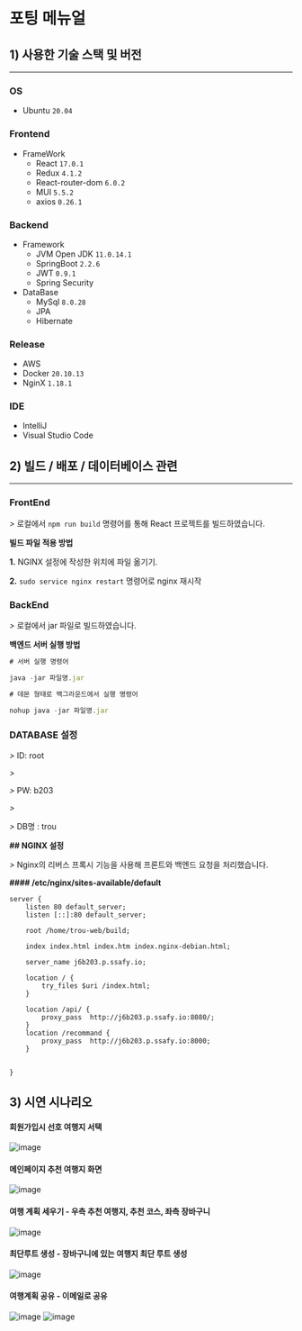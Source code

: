 # 포팅 메뉴얼

## **1) 사용한 기술 스택 및 버전**

---

### OS

- Ubuntu `20.04`

### Frontend

- FrameWork
    - React `17.0.1`
    - Redux  `4.1.2`
    - React-router-dom `6.0.2`
    - MUI `5.5.2`
    - axios `0.26.1`

### Backend

- Framework
    - JVM Open JDK `11.0.14.1`
    - SpringBoot `2.2.6`
    - JWT `0.9.1`
    - Spring Security
- DataBase
    - MySql `8.0.28`
    - JPA
    - Hibernate

### Release

- AWS
- Docker `20.10.13`
- NginX `1.18.1`

### IDE

- IntelliJ
- Visual Studio Code

## 2) 빌드 / 배포 / 데이터베이스 관련 

---

### **FrontEnd**

*>* 로컬에서 ```npm run build``` 명령어를 통해 React 프로젝트를 빌드하였습니다.

**빌드 파일 적용 방법**

**1.** NGINX 설정에 작성한 위치에 파일 옮기기.

**2.** ```sudo service nginx restart``` 명령어로 nginx 재시작

### **BackEnd**

*>* 로컬에서 jar 파일로 빌드하였습니다.

**백엔드 서버 실행 방법**

```jsx
# 서버 실행 명령어

java -jar 파일명.jar

# 데몬 형태로 백그라운드에서 실행 명령어

nohup java -jar 파일명.jar
```

### **DATABASE 설정**

*>* ID: root

*>*

*>* PW: b203

*>*

*>* DB명 : trou

**## NGINX 설정**

*>* Nginx의 리버스 프록시 기능을 사용해 프론트와 백엔드 요청을 처리했습니다.

**#### /etc/nginx/sites-available/default**
```
server {
	listen 80 default_server;
	listen [::]:80 default_server;

	root /home/trou-web/build;

	index index.html index.htm index.nginx-debian.html;

	server_name j6b203.p.ssafy.io;

	location / {
 		try_files $uri /index.html;
	}

	location /api/ {
		proxy_pass  http://j6b203.p.ssafy.io:8080/;
	}
	location /recommand {
		proxy_pass  http://j6b203.p.ssafy.io:8000;
	}
	

}
```

## **3) 시연 시나리오**
#### 회원가입시 선호 여행지 서택
![image](/uploads/ed16febf6e07486ee8a80f9b8bcaa9d8/image.png)

#### 메인페이지 추천 여행지 화면
![image](/uploads/63bacaad5ed142b06e496b013eda06c3/image.png)

#### 여행 계획 세우기 - 우측 추천 여행지, 추천 코스, 좌측 장바구니
![image](/uploads/bbb4344cf19a149792a1763991c0836b/image.png)

#### 최단루트 생성 - 장바구니에 있는 여행지 최단 루트 생성
![image](/uploads/57e2f1a5fea6e36ba0ce20ee44c9439e/image.png)

#### 여행계획 공유 - 이메일로 공유
![image](/uploads/d5bb96830cd3bbb82cef881516715676/image.png)
![image](/uploads/d57b040effd5f4ab9bcdae7326af8947/image.png)

